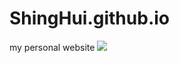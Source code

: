 # ShingHui.github.io
my personal website
![](https://github.com/ShingHui/ShingHui.github.io/blob/main/wiki_image/me.png)
